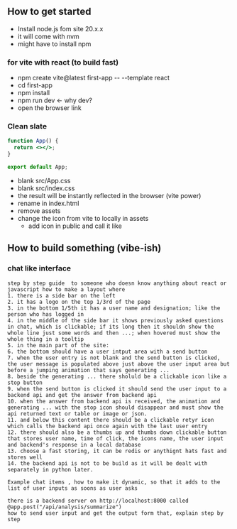 ## How to get started
- Install node.js fom site 20.x.x
- it will come with nvm
- might have to install npm
### for vite with react (to build fast)
- npm create vite@latest first-app -- --template react
- cd first-app
- npm install
- npm run dev <- why dev?
- open the browser link

### Clean slate
```src/App.jsx
function App() {
  return <></>;
}

export default App;
```
- blank src/App.css
- blank src/index.css
- the result will be instantly reflected in the browser (vite power)
- rename in index.html
- remove assets
- change the icon from vite to locally in assets
        <link rel="icon" type="image/png" href="/assets/favicon.png" />
    - add icon in public and call it like
    <link rel="icon" type="image/x-icon" href="/lilly.ico" />


## How to build something (vibe-ish)
### chat like interface
``` prompt
step by step guide  to someone who doesn know anything about react or javascript how to make a layout where 
1. there is a side bar on the left
2. it has a logo on the top 1/3rd of the page
3. in the bottom 1/5th it has a user name and designation; like the person who has logged in
4. in the middle of the side bar it shows previously asked questions in chat, which is clickable; if its long then it shouldn show the whole line just some words and then ...; when hovered must show the whole thing in a tooltip
5. in the main part of the site:
6. the bottom should have a user intput area with a send button
7. when the user entry is not blank and the send button is clicked, the user message is populated above just above the user input area but before a jumping animation that says generating ...
8. beside the generating ... there sholuld be a clickable icon like a stop button
9. when the send button is clicked it should send the user input to a backend api and get the answer from backend api
10. when the answer from backend api is received, the animation and generating ... with the stop icon should disappear and must show the api returned text or table or image or json.
11. and below this content there should be a clickable retyr icon which calls the backend api once again with the last user entry 
12. there should also be a thumbs up and thumbs down clickable button that stores user name, time of click, the icons name, the user input and backend's response in a local database
13. choose a fast storing, it can be redis or anythignt hats fast and stores well
14. the backend api is not to be build as it will be dealt with separately in python later.
```
``` prompt to make side bar questions dynamic
Example chat items , how to make it dynamic, so that it adds to the list of user inputs as soons as user asks
```
``` prompt backend integration
there is a backend server on http://localhost:8000 called @app.post("/api/analysis/summarize")
how to send user input and get the output form that, explain step by step
```